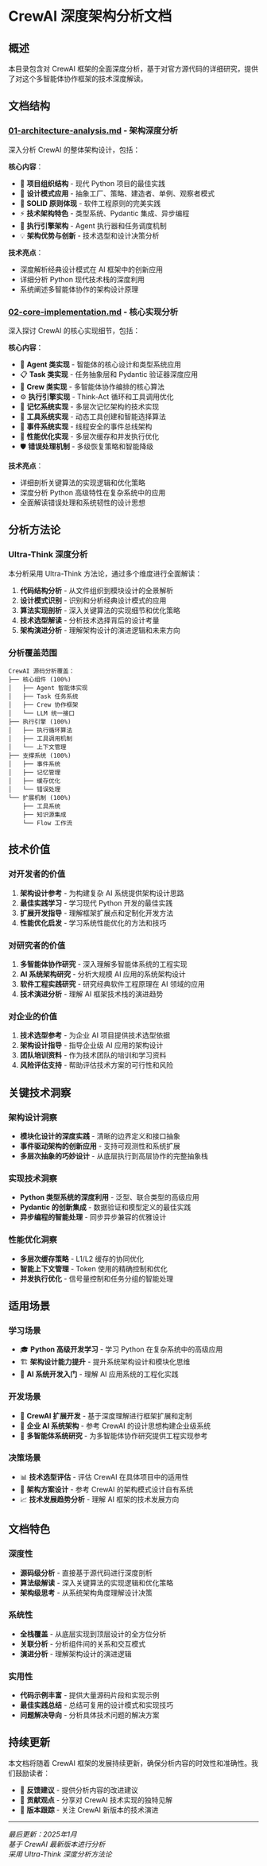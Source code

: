 # CrewAI 深度架构分析文档

## 概述

本目录包含对 CrewAI 框架的全面深度分析，基于对官方源代码的详细研究，提供了对这个多智能体协作框架的技术深度解读。

## 文档结构

### [01-architecture-analysis.md](./01-architecture-analysis.md) - 架构深度分析
深入分析 CrewAI 的整体架构设计，包括：

**核心内容**：
- 📁 **项目组织结构** - 现代 Python 项目的最佳实践
- 🎯 **设计模式应用** - 抽象工厂、策略、建造者、单例、观察者模式
- 🔧 **SOLID 原则体现** - 软件工程原则的完美实践
- ⚡ **技术架构特色** - 类型系统、Pydantic 集成、异步编程
- 🔄 **执行引擎架构** - Agent 执行器和任务调度机制
- 💡 **架构优势与创新** - 技术选型和设计决策分析

**技术亮点**：
- 深度解析经典设计模式在 AI 框架中的创新应用
- 详细分析 Python 现代技术栈的深度利用
- 系统阐述多智能体协作的架构设计原理

### [02-core-implementation.md](./02-core-implementation.md) - 核心实现分析
深入探讨 CrewAI 的核心实现细节，包括：

**核心内容**：
- 🤖 **Agent 类实现** - 智能体的核心设计和类型系统应用
- 📋 **Task 类实现** - 任务抽象层和 Pydantic 验证器深度应用
- 👥 **Crew 类实现** - 多智能体协作编排的核心算法
- ⚙️ **执行引擎实现** - Think-Act 循环和工具调用优化
- 🧠 **记忆系统实现** - 多层次记忆架构的技术实现
- 🔧 **工具系统实现** - 动态工具创建和智能选择算法
- 📡 **事件系统实现** - 线程安全的事件总线架构
- 🚀 **性能优化实现** - 多层次缓存和并发执行优化
- 🛡️ **错误处理机制** - 多级恢复策略和智能降级

**技术亮点**：
- 详细剖析关键算法的实现逻辑和优化策略
- 深度分析 Python 高级特性在复杂系统中的应用
- 全面解读错误处理和系统韧性的设计思想

## 分析方法论

### Ultra-Think 深度分析
本分析采用 Ultra-Think 方法论，通过多个维度进行全面解读：

1. **代码结构分析** - 从文件组织到模块设计的全景解析
2. **设计模式识别** - 识别和分析经典设计模式的应用
3. **算法实现剖析** - 深入关键算法的实现细节和优化策略
4. **技术选型解读** - 分析技术选择背后的设计考量
5. **架构演进分析** - 理解架构设计的演进逻辑和未来方向

### 分析覆盖范围

```
CrewAI 源码分析覆盖：
├── 核心组件 (100%)
│   ├── Agent 智能体实现
│   ├── Task 任务系统
│   ├── Crew 协作框架
│   └── LLM 统一接口
├── 执行引擎 (100%)
│   ├── 执行循环算法
│   ├── 工具调用机制
│   └── 上下文管理
├── 支撑系统 (100%)
│   ├── 事件系统
│   ├── 记忆管理
│   ├── 缓存优化
│   └── 错误处理
└── 扩展机制 (100%)
    ├── 工具系统
    ├── 知识源集成
    └── Flow 工作流
```

## 技术价值

### 对开发者的价值
1. **架构设计参考** - 为构建复杂 AI 系统提供架构设计思路
2. **最佳实践学习** - 学习现代 Python 开发的最佳实践
3. **扩展开发指导** - 理解框架扩展点和定制化开发方法
4. **性能优化启发** - 学习系统性能优化的方法和技巧

### 对研究者的价值
1. **多智能体协作研究** - 深入理解多智能体系统的工程实现
2. **AI 系统架构研究** - 分析大规模 AI 应用的系统架构设计
3. **软件工程实践研究** - 研究经典软件工程原理在 AI 领域的应用
4. **技术演进分析** - 理解 AI 框架技术栈的演进趋势

### 对企业的价值
1. **技术选型参考** - 为企业 AI 项目提供技术选型依据
2. **架构设计指导** - 指导企业级 AI 应用的架构设计
3. **团队培训资料** - 作为技术团队的培训和学习资料
4. **风险评估支持** - 帮助评估技术方案的可行性和风险

## 关键技术洞察

### 架构设计洞察
- **模块化设计的深度实践** - 清晰的边界定义和接口抽象
- **事件驱动架构的创新应用** - 支持可观测性和系统扩展
- **多层次抽象的巧妙设计** - 从底层执行到高层协作的完整抽象栈

### 实现技术洞察
- **Python 类型系统的深度利用** - 泛型、联合类型的高级应用
- **Pydantic 的创新集成** - 数据验证和模型定义的最佳实践
- **异步编程的智能处理** - 同步异步兼容的优雅设计

### 性能优化洞察
- **多层次缓存策略** - L1/L2 缓存的协同优化
- **智能上下文管理** - Token 使用的精确控制和优化
- **并发执行优化** - 信号量控制和任务分组的智能处理

## 适用场景

### 学习场景
- 🎓 **Python 高级开发学习** - 学习 Python 在复杂系统中的高级应用
- 🏗️ **架构设计能力提升** - 提升系统架构设计和模块化思维
- 🤖 **AI 系统开发入门** - 理解 AI 应用系统的工程化实践

### 开发场景
- 🔧 **CrewAI 扩展开发** - 基于深度理解进行框架扩展和定制
- 🏢 **企业 AI 系统架构** - 参考 CrewAI 的设计思想构建企业级系统
- 🔬 **多智能体系统研究** - 为多智能体协作研究提供工程实现参考

### 决策场景
- 📊 **技术选型评估** - 评估 CrewAI 在具体项目中的适用性
- 🎯 **架构方案设计** - 参考 CrewAI 的架构模式设计自有系统
- 📈 **技术发展趋势分析** - 理解 AI 框架的技术发展方向

## 文档特色

### 深度性
- **源码级分析** - 直接基于源代码进行深度剖析
- **算法级解读** - 深入关键算法的实现逻辑和优化策略
- **架构级思考** - 从系统架构角度理解设计决策

### 系统性
- **全栈覆盖** - 从底层实现到顶层设计的全方位分析
- **关联分析** - 分析组件间的关系和交互模式
- **演进分析** - 理解架构设计的演进逻辑

### 实用性
- **代码示例丰富** - 提供大量源码片段和实现示例
- **最佳实践总结** - 总结可复用的设计模式和实现技巧
- **问题解决导向** - 分析具体技术问题的解决方案

## 持续更新

本文档将随着 CrewAI 框架的发展持续更新，确保分析内容的时效性和准确性。我们鼓励读者：

- 📝 **反馈建议** - 提供分析内容的改进建议
- 🤝 **贡献观点** - 分享对 CrewAI 技术实现的独特见解
- 🔄 **版本跟踪** - 关注 CrewAI 新版本的技术演进

---

*最后更新：2025年1月*  
*基于 CrewAI 最新版本进行分析*  
*采用 Ultra-Think 深度分析方法论*